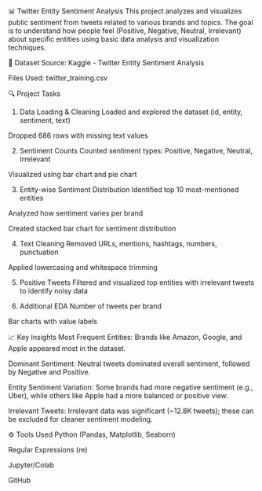 
📊 Twitter Entity Sentiment Analysis
This project analyzes and visualizes public sentiment from tweets related to various brands and topics. The goal is to understand how people feel (Positive, Negative, Neutral, Irrelevant) about specific entities using basic data analysis and visualization techniques.

📁 Dataset
Source: Kaggle - Twitter Entity Sentiment Analysis

Files Used: twitter_training.csv

🔍 Project Tasks
1. Data Loading & Cleaning
Loaded and explored the dataset (id, entity, sentiment, text)

Dropped 686 rows with missing text values

2. Sentiment Counts
Counted sentiment types: Positive, Negative, Neutral, Irrelevant

Visualized using bar chart and pie chart

3. Entity-wise Sentiment Distribution
Identified top 10 most-mentioned entities

Analyzed how sentiment varies per brand

Created stacked bar chart for sentiment distribution

4. Text Cleaning
Removed URLs, mentions, hashtags, numbers, punctuation

Applied lowercasing and whitespace trimming

5. Positive Tweets
Filtered and visualized top entities with irrelevant tweets to identify noisy data

6. Additional EDA
Number of tweets per brand

Bar charts with value labels


📈 Key Insights
Most Frequent Entities: Brands like Amazon, Google, and Apple appeared most in the dataset.

Dominant Sentiment: Neutral tweets dominated overall sentiment, followed by Negative and Positive.

Entity Sentiment Variation: Some brands had more negative sentiment (e.g., Uber), while others like Apple had a more balanced or positive view.

Irrelevant Tweets: Irrelevant data was significant (~12.8K tweets); these can be excluded for cleaner sentiment modeling.

⚙️ Tools Used
Python (Pandas, Matplotlib, Seaborn)

Regular Expressions (re)

Jupyter/Colab

GitHub

